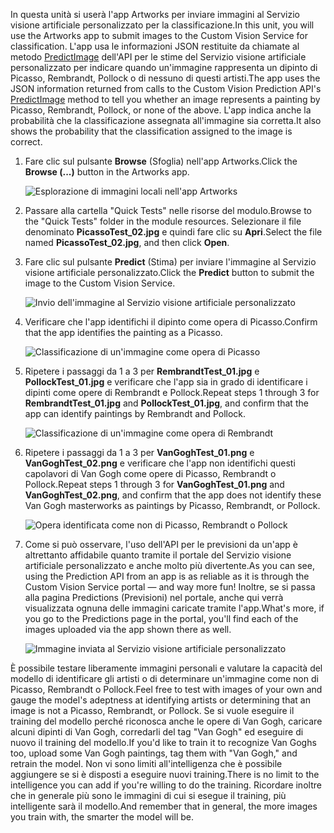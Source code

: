 <span data-ttu-id="c6780-101">In questa unità si userà l'app Artworks per inviare immagini al Servizio visione artificiale personalizzato per la classificazione.</span><span class="sxs-lookup"><span data-stu-id="c6780-101">In this unit, you will use the Artworks app to submit images to the Custom Vision Service for classification.</span></span> <span data-ttu-id="c6780-102">L'app usa le informazioni JSON restituite da chiamate al metodo [PredictImage](https://southcentralus.dev.cognitive.microsoft.com/docs/services/eb68250e4e954d9bae0c2650db79c653/operations/58acd3c1ef062f0344a42814) dell'API per le stime del Servizio visione artificiale personalizzato per indicare quando un'immagine rappresenta un dipinto di Picasso, Rembrandt, Pollock o di nessuno di questi artisti.</span><span class="sxs-lookup"><span data-stu-id="c6780-102">The app uses the JSON information returned from calls to the Custom Vision Prediction API's [PredictImage](https://southcentralus.dev.cognitive.microsoft.com/docs/services/eb68250e4e954d9bae0c2650db79c653/operations/58acd3c1ef062f0344a42814) method to tell you whether an image represents a painting by Picasso, Rembrandt, Pollock, or none of the above.</span></span> <span data-ttu-id="c6780-103">L'app indica anche la probabilità che la classificazione assegnata all'immagine sia corretta.</span><span class="sxs-lookup"><span data-stu-id="c6780-103">It also shows the probability that the classification assigned to the image is correct.</span></span>

1. <span data-ttu-id="c6780-104">Fare clic sul pulsante **Browse** (Sfoglia) nell'app Artworks.</span><span class="sxs-lookup"><span data-stu-id="c6780-104">Click the **Browse (...)** button in the Artworks app.</span></span>

    ![Esplorazione di immagini locali nell'app Artworks](../media/6-app-click-browse.png)

1. <span data-ttu-id="c6780-106">Passare alla cartella "Quick Tests" nelle risorse del modulo.</span><span class="sxs-lookup"><span data-stu-id="c6780-106">Browse to the "Quick Tests" folder in the module resources.</span></span> <span data-ttu-id="c6780-107">Selezionare il file denominato **PicassoTest_02.jpg** e quindi fare clic su **Apri**.</span><span class="sxs-lookup"><span data-stu-id="c6780-107">Select the file named **PicassoTest_02.jpg**, and then click **Open**.</span></span>

1. <span data-ttu-id="c6780-108">Fare clic sul pulsante **Predict** (Stima) per inviare l'immagine al Servizio visione artificiale personalizzato.</span><span class="sxs-lookup"><span data-stu-id="c6780-108">Click the **Predict** button to submit the image to the Custom Vision Service.</span></span>

    ![Invio dell'immagine al Servizio visione artificiale personalizzato](../media/6-app-click-predict.png)

1. <span data-ttu-id="c6780-110">Verificare che l'app identifichi il dipinto come opera di Picasso.</span><span class="sxs-lookup"><span data-stu-id="c6780-110">Confirm that the app identifies the painting as a Picasso.</span></span>

    ![Classificazione di un'immagine come opera di Picasso](../media/6-app-prediction-01.png)

1. <span data-ttu-id="c6780-112">Ripetere i passaggi da 1 a 3 per **RembrandtTest_01.jpg** e **PollockTest_01.jpg** e verificare che l'app sia in grado di identificare i dipinti come opere di Rembrandt e Pollock.</span><span class="sxs-lookup"><span data-stu-id="c6780-112">Repeat steps 1 through 3 for **RembrandtTest_01.jpg** and **PollockTest_01.jpg**, and confirm that the app can identify paintings by Rembrandt and Pollock.</span></span>

    ![Classificazione di un'immagine come opera di Rembrandt](../media/6-app-prediction-02.png)

1. <span data-ttu-id="c6780-114">Ripetere i passaggi da 1 a 3 per **VanGoghTest_01.png** e **VanGoghTest_02.png** e verificare che l'app non identifichi questi capolavori di Van Gogh come opere di Picasso, Rembrandt o Pollock.</span><span class="sxs-lookup"><span data-stu-id="c6780-114">Repeat steps 1 through 3 for **VanGoghTest_01.png** and **VanGoghTest_02.png**, and confirm that the app does not identify these Van Gogh masterworks as paintings by Picasso, Rembrandt, or Pollock.</span></span>

    ![Opera identificata come non di Picasso, Rembrandt o Pollock](../media/6-app-prediction-03.png)

1. <span data-ttu-id="c6780-116">Come si può osservare, l'uso dell'API per le previsioni da un'app è altrettanto affidabile quanto tramite il portale del Servizio visione artificiale personalizzato e anche molto più divertente.</span><span class="sxs-lookup"><span data-stu-id="c6780-116">As you can see, using the Prediction API from an app is as reliable as it is through the Custom Vision Service portal — and way more fun!</span></span> <span data-ttu-id="c6780-117">Inoltre, se si passa alla pagina Predictions (Previsioni) nel portale, anche qui verrà visualizzata ognuna delle immagini caricate tramite l'app.</span><span class="sxs-lookup"><span data-stu-id="c6780-117">What's more, if you go to the Predictions page in the portal, you'll find each of the images uploaded via the app shown there as well.</span></span>

    ![Immagine inviata al Servizio visione artificiale personalizzato](../media/6-portal-all-predictions.png)

<span data-ttu-id="c6780-119">È possibile testare liberamente immagini personali e valutare la capacità del modello di identificare gli artisti o di determinare un'immagine come non di Picasso, Rembrandt o Pollock.</span><span class="sxs-lookup"><span data-stu-id="c6780-119">Feel free to test with images of your own and gauge the model's adeptness at identifying artists or determining that an image is not a Picasso, Rembrandt, or Pollock.</span></span> <span data-ttu-id="c6780-120">Se si vuole eseguire il training del modello perché riconosca anche le opere di Van Gogh, caricare alcuni dipinti di Van Gogh, corredarli del tag "Van Gogh" ed eseguire di nuovo il training del modello.</span><span class="sxs-lookup"><span data-stu-id="c6780-120">If you'd like to train it to recognize Van Goghs too, upload some Van Gogh paintings, tag them with "Van Gogh," and retrain the model.</span></span> <span data-ttu-id="c6780-121">Non vi sono limiti all'intelligenza che è possibile aggiungere se si è disposti a eseguire nuovi training.</span><span class="sxs-lookup"><span data-stu-id="c6780-121">There is no limit to the intelligence you can add if you're willing to do the training.</span></span> <span data-ttu-id="c6780-122">Ricordare inoltre che in generale più sono le immagini di cui si esegue il training, più intelligente sarà il modello.</span><span class="sxs-lookup"><span data-stu-id="c6780-122">And remember that in general, the more images you train with, the smarter the model will be.</span></span>